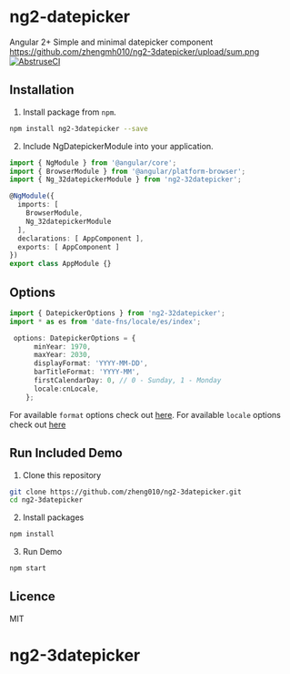 # ng2-datepicker

Angular 2+ Simple and minimal datepicker component
https://github.com/zhengmh010/ng2-3datepicker/upload/sum.png
[![AbstruseCI](https://abstruse.bleenco.io/badge/6)](https://abstruse.bleenco.io/repo/6)

<p align="center">
</p>

<p align="center">
</p>

## Installation

1. Install package from `npm`.

```sh
npm install ng2-3datepicker --save
```

2. Include NgDatepickerModule into your application.

```ts
import { NgModule } from '@angular/core';
import { BrowserModule } from '@angular/platform-browser';
import { Ng_32datepickerModule } from 'ng2-32datepicker';

@NgModule({
  imports: [
    BrowserModule,
    Ng_32datepickerModule
  ],
  declarations: [ AppComponent ],
  exports: [ AppComponent ]
})
export class AppModule {}
```

## Options

```ts
import { DatepickerOptions } from 'ng2-32datepicker';
import * as es from 'date-fns/locale/es/index';

 options: DatepickerOptions = {
      minYear: 1970,
      maxYear: 2030,
      displayFormat: 'YYYY-MM-DD',
      barTitleFormat: 'YYYY-MM',
      firstCalendarDay: 0, // 0 - Sunday, 1 - Monday
      locale:cnLocale,
    };
```

For available `format` options check out [here](https://date-fns.org/docs/format).
For available `locale` options check out [here](https://date-fns.org/v1.28.5/docs/I18n)

## Run Included Demo

1. Clone this repository

```sh
git clone https://github.com/zheng010/ng2-3datepicker.git
cd ng2-3datepicker
```

2. Install packages

```sh
npm install
```

3. Run Demo

```sh
npm start
```

## Licence

MIT
# ng2-3datepicker
